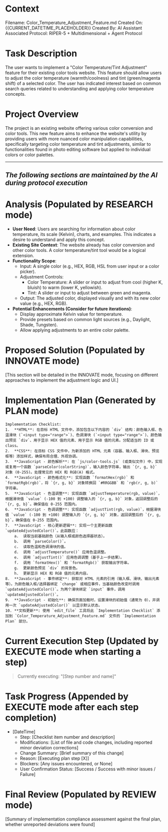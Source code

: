 # Context
Filename: Color_Temperature_Adjustment_Feature.md
Created On: {{CURRENT_DATETIME_PLACEHOLDER}}
Created By: AI Assistant
Associated Protocol: RIPER-5 + Multidimensional + Agent Protocol

# Task Description
The user wants to implement a "Color Temperature/Tint Adjustment" feature for their existing color tools website. This feature should allow users to adjust the color temperature (warmth/coolness) and tint (green/magenta shift) of a selected color. The user has indicated interest based on common search queries related to understanding and applying color temperature concepts.

# Project Overview
The project is an existing website offering various color conversion and color tools. This new feature aims to enhance the website's utility by providing users with more nuanced color manipulation capabilities, specifically targeting color temperature and tint adjustments, similar to functionalities found in photo editing software but applied to individual colors or color palettes.

---
*The following sections are maintained by the AI during protocol execution*
---

# Analysis (Populated by RESEARCH mode)
- **User Need**: Users are searching for information about color temperature, its scale (Kelvin), charts, and examples. This indicates a desire to understand and apply this concept.
- **Existing Site Context**: The website already has color conversion and other color tools. A color temperature/tint tool would be a logical extension.
- **Functionality Scope**:
    - Input: A single color (e.g., HEX, RGB, HSL from user input or a color picker).
    - Adjustment Controls:
        - Color Temperature: A slider or input to adjust from cool (higher K, bluish) to warm (lower K, yellowish).
        - Tint: A slider or input to adjust between green and magenta.
    - Output: The adjusted color, displayed visually and with its new color value (e.g., HEX, RGB).
- **Potential Enhancements (Consider for future iterations)**:
    - Display approximate Kelvin value for temperature.
    - Provide presets based on common light sources (e.g., Daylight, Shade, Tungsten).
    - Allow applying adjustments to an entire color palette.

# Proposed Solution (Populated by INNOVATE mode)
[This section will be detailed in the INNOVATE mode, focusing on different approaches to implement the adjustment logic and UI.]

# Implementation Plan (Generated by PLAN mode)
```
Implementation Checklist:
1.  **HTML**: 在目标 HTML 文件中，添加包含以下内容的 `div` 结构：颜色输入框、色温滑块 (`<input type="range">`)、色调滑块 (`<input type="range">`)、颜色输出预览 `div`、用于显示 HEX 值的元素、用于显示 RGB 值的元素。分配适当的 ID 或 class。
2.  **CSS**: 在目标 CSS 文件中，为新添加的 HTML 元素（容器、输入框、滑块、预览框等）添加样式，确保布局合理、外观协调。
3.  **JavaScript - 颜色解析**: 在 `js/color-tools.js` (或类似文件) 中，实现或复用一个函数 `parseColor(colorString)`，输入颜色字符串，输出 `{r, g, b}` 对象 (0-255)。处理常见的 HEX 和 RGB(A) 格式。
4.  **JavaScript - 颜色格式化**: 实现函数 `formatHex(rgb)` 和 `formatRgb(rgb)`，将 `{r, g, b}` 对象转换回 `#RRGGBB` 和 `rgb(r, g, b)` 字符串。
5.  **JavaScript - 色温调整**: 实现函数 `adjustTemperature(rgb, value)`，根据滑块值 `value` (-100 到 +100) 调整输入的 `{r, g, b}` 对象，返回调整后的 `{r, g, b}`。确保值在 0-255 范围内。
6.  **JavaScript - 色调调整**: 实现函数 `adjustTint(rgb, value)`，根据滑块值 `value` (-100 到 +100) 调整输入的 `{r, g, b}` 对象，返回调整后的 `{r, g, b}`。确保值在 0-255 范围内。
7.  **JavaScript - 核心更新逻辑**: 实现一个主更新函数 `updateAdjustedColor()`。此函数应：
    a.  读取当前基础颜色（从输入框或颜色选择器状态）。
    b.  调用 `parseColor()`。
    c.  读取色温和色调滑块的值。
    d.  调用 `adjustTemperature()` 应用色温调整。
    e.  调用 `adjustTint()` 应用色调调整（基于上一步结果）。
    f.  调用 `formatHex()` 和 `formatRgb()` 获取输出字符串。
    g.  更新颜色预览 `div` 的背景色。
    h.  更新显示 HEX 和 RGB 值的元素内容。
8.  **JavaScript - 事件绑定**: 获取对 HTML 元素的引用（输入框、滑块、输出元素等）。为颜色输入框/选择器绑定 `change` 或相应事件，当基础颜色改变时调用 `updateAdjustedColor()`。为两个滑块绑定 `input` 事件，调用 `updateAdjustedColor()`。
9.  **JavaScript - 初始化**: 确保页面加载时，设置滑块的初始值（通常为 0），并调用一次 `updateAdjustedColor()` 以显示默认状态。
10. **文档更新**: 使用 `edit_file` 工具将此 `Implementation Checklist` 添加到 `Color_Temperature_Adjustment_Feature.md` 文件的 `Implementation Plan` 部分。
```

# Current Execution Step (Updated by EXECUTE mode when starting a step)
> Currently executing: "[Step number and name]"

# Task Progress (Appended by EXECUTE mode after each step completion)
*   [DateTime]
    *   Step: [Checklist item number and description]
    *   Modifications: [List of file and code changes, including reported minor deviation corrections]
    *   Change Summary: [Brief summary of this change]
    *   Reason: [Executing plan step [X]]
    *   Blockers: [Any issues encountered, or None]
    *   User Confirmation Status: [Success / Success with minor issues / Failure]

# Final Review (Populated by REVIEW mode)
[Summary of implementation compliance assessment against the final plan, whether unreported deviations were found] 